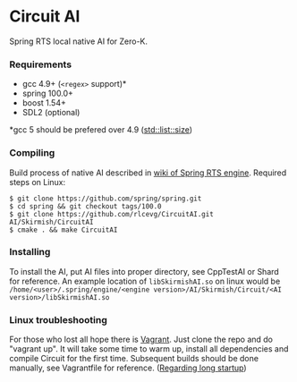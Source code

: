 Circuit AI
=========
Spring RTS local native AI for Zero-K.

### Requirements
* gcc 4.9+ (`<regex>` support)*
* spring 100.0+
* boost 1.54+
* SDL2 (optional)

*gcc 5 should be prefered over 4.9 ([std::list::size](https://gcc.gnu.org/gcc-5/changes.html))

### Compiling
Build process of native AI described in [wiki of Spring RTS  engine](https://springrts.com/wiki/AI:Development:Lang:Cpp).
Required steps on Linux:
```
$ git clone https://github.com/spring/spring.git
$ cd spring && git checkout tags/100.0
$ git clone https://github.com/rlcevg/CircuitAI.git AI/Skirmish/CircuitAI
$ cmake . && make CircuitAI
```

### Installing
To install the AI, put AI files into proper directory, see CppTestAI or Shard for reference.
An example location of `libSkirmishAI.so` on linux would be `/home/<user>/.spring/engine/<engine version>/AI/Skirmish/Circuit/<AI version>/libSkirmishAI.so`

### Linux troubleshooting
For those who lost all hope there is [Vagrant](https://docs.vagrantup.com/v2/).
Just clone the repo and do "vagrant up". It will take some time to warm up, install all dependencies and compile Circuit for the first time.
Subsequent builds should be done manually, see Vagrantfile for reference.
([Regarding long startup](http://stackoverflow.com/questions/29012531/package-a-new-base-box))
